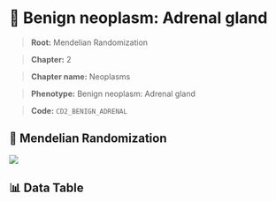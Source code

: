 # 🧪 Benign neoplasm: Adrenal gland

> **Root:** Mendelian Randomization

> **Chapter:** 2  

> **Chapter name:** Neoplasms

> **Phenotype:** Benign neoplasm: Adrenal gland  

> **Code:** `CD2_BENIGN_ADRENAL`

## 🧬 Mendelian Randomization  

<img src="/MR/Figures/Forward/CD2_BENIGN_ADRENAL.png"/>

## 📊 Data Table

<CsvTableMRF src="/MR/Data/Forward/CD2_BENIGN_ADRENAL.csv"/>
